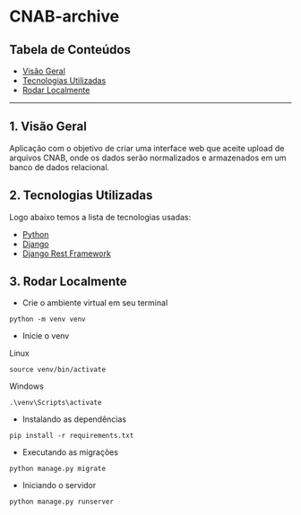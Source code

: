# CNAB-archive

## Tabela de Conteúdos

- [Visão Geral](#1-visão-geral)
- [Tecnologias Utilizadas](#2-tecnologias-utilizadas)
- [Rodar Localmente](#3-rodar-localmente)

---

## 1. Visão Geral

Aplicação com o objetivo de criar uma interface web que aceite upload de arquivos CNAB, onde os dados serão normalizados e armazenados em um banco de dados relacional.

## 2. Tecnologias Utilizadas

Logo abaixo temos a lista de tecnologias usadas:

- [Python](https://www.python.org/)
- [Django](https://www.djangoproject.com/)
- [Django Rest Framework](https://www.django-rest-framework.org/)

## 3. Rodar Localmente

- Crie o ambiente virtual em seu terminal

```shell
python -m venv venv
```

- Inicie o venv

Linux
```shell
source venv/bin/activate
```

Windows
```shell
.\venv\Scripts\activate
```

- Instalando as dependências

```shell
pip install -r requirements.txt
```

- Executando as migrações

```shell
python manage.py migrate
```

- Iniciando o servidor

```shell
python manage.py runserver
```
